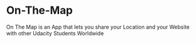 # On-The-Map
On The Map is an App that lets you share your Location and your Website with other Udacity Students Worldwide
